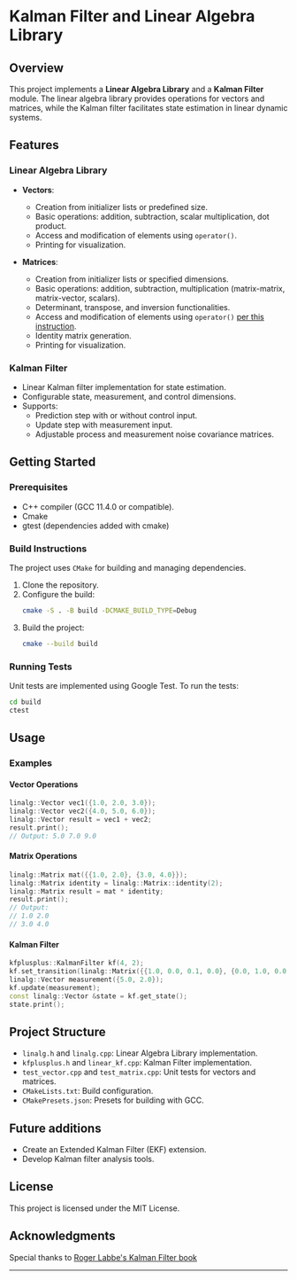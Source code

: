 # Kalman Filter and Linear Algebra Library

## Overview
This project implements a **Linear Algebra Library** and a **Kalman Filter** module. The linear algebra library provides operations for vectors and matrices, while the Kalman filter facilitates state estimation in linear dynamic systems.

## Features
### Linear Algebra Library
- **Vectors**:
  - Creation from initializer lists or predefined size.
  - Basic operations: addition, subtraction, scalar multiplication, dot product.
  - Access and modification of elements using `operator()`.
  - Printing for visualization.

- **Matrices**:
  - Creation from initializer lists or specified dimensions.
  - Basic operations: addition, subtraction, multiplication (matrix-matrix, matrix-vector, scalars).
  - Determinant, transpose, and inversion functionalities.
  - Access and modification of elements using `operator()` [per this instruction](https://isocpp.org/wiki/faq/operator-overloading#matrix-array-of-array).
  - Identity matrix generation.
  - Printing for visualization.

### Kalman Filter
- Linear Kalman filter implementation for state estimation.
- Configurable state, measurement, and control dimensions.
- Supports:
  - Prediction step with or without control input.
  - Update step with measurement input.
  - Adjustable process and measurement noise covariance matrices.

## Getting Started
### Prerequisites
- C++ compiler (GCC 11.4.0 or compatible).
- Cmake
- gtest (dependencies added with cmake)

### Build Instructions
The project uses `CMake` for building and managing dependencies.
1. Clone the repository.
2. Configure the build:
   ```bash
   cmake -S . -B build -DCMAKE_BUILD_TYPE=Debug
   ```
3. Build the project:
   ```bash
   cmake --build build
   ```

### Running Tests
Unit tests are implemented using Google Test. To run the tests:
```bash
cd build
ctest
```

## Usage
### Examples
#### Vector Operations
```cpp
linalg::Vector vec1({1.0, 2.0, 3.0});
linalg::Vector vec2({4.0, 5.0, 6.0});
linalg::Vector result = vec1 + vec2;
result.print();
// Output: 5.0 7.0 9.0
```

#### Matrix Operations
```cpp
linalg::Matrix mat({{1.0, 2.0}, {3.0, 4.0}});
linalg::Matrix identity = linalg::Matrix::identity(2);
linalg::Matrix result = mat * identity;
result.print();
// Output:
// 1.0 2.0
// 3.0 4.0
```

#### Kalman Filter
```cpp
kfplusplus::KalmanFilter kf(4, 2);
kf.set_transition(linalg::Matrix({{1.0, 0.0, 0.1, 0.0}, {0.0, 1.0, 0.0, 0.1}, {0.0, 0.0, 1.0, 0.0}, {0.0, 0.0, 0.0, 1.0}}));
linalg::Vector measurement({5.0, 2.0});
kf.update(measurement);
const linalg::Vector &state = kf.get_state();
state.print();
```

## Project Structure
- `linalg.h` and `linalg.cpp`: Linear Algebra Library implementation.
- `kfplusplus.h` and `linear_kf.cpp`: Kalman Filter implementation.
- `test_vector.cpp` and `test_matrix.cpp`: Unit tests for vectors and matrices.
- `CMakeLists.txt`: Build configuration.
- `CMakePresets.json`: Presets for building with GCC.

## Future additions

- Create an Extended Kalman Filter (EKF) extension.
- Develop Kalman filter analysis tools.

## License
This project is licensed under the MIT License.

## Acknowledgments
Special thanks to [Roger Labbe's Kalman Filter book](https://github.com/rlabbe/Kalman-and-Bayesian-Filters-in-Python)

---

